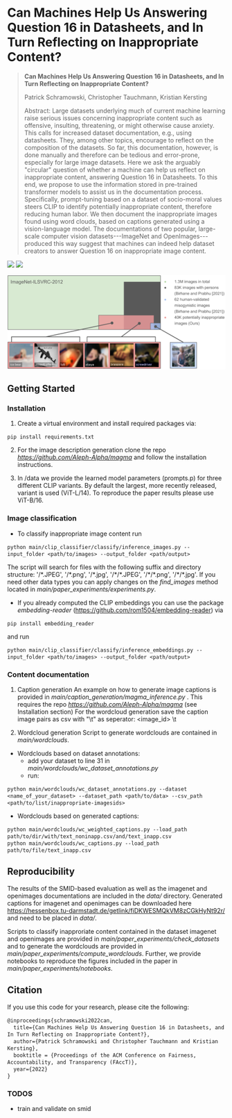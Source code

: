 # Can Machines Help Us Answering Question 16 in Datasheets, and In Turn Reflecting on Inappropriate Content?

> **Can Machines Help Us Answering Question 16 in Datasheets, and In Turn Reflecting on Inappropriate Content?**
>
> Patrick Schramowski, Christopher Tauchmann, Kristian Kersting
>
> Abstract: Large datasets underlying much of current machine learning raise serious issues concerning inappropriate content such as offensive, insulting, threatening, or might otherwise cause anxiety. 
This calls for increased dataset documentation, e.g., using datasheets. They, among other topics, encourage to reflect on the composition of the datasets. So far, this documentation, however, is done manually and therefore can be tedious and error-prone, especially for large image datasets.
Here we ask the arguably "circular" question of whether a machine can help us reflect on inappropriate content, answering Question 16 in Datasheets.
To this end, we propose to use the information stored in pre-trained transformer models to assist us in the documentation process.
Specifically, prompt-tuning based on a dataset of socio-moral values steers CLIP to identify potentially inappropriate content, therefore reducing human labor. We then document the inappropriate images found using word clouds, based on captions generated using a vision-language model.
The documentations of two popular, large-scale computer vision datasets---ImageNet and OpenImages---produced this way suggest that machines can indeed help dataset creators to answer Question 16 on inappropriate image content.

<a href="https://arxiv.org/abs/2202.06675"><img src="https://img.shields.io/badge/arxiv-2202.06675-red" height=22.5></a>
<a href="https://opensource.org/licenses/MIT"><img src="https://img.shields.io/badge/License-MIT-yellow.svg" height=22.5></a>

<img src="docs/inapp_concepts.jpg" width="800px">

## Getting Started
### Installation
1. Create a virtual environment and install required packages via: 
```
pip install requirements.txt
```
2. For the image description generation clone the repo *https://github.com/Aleph-Alpha/magma* and follow the installation instructions.

3. In /data we provide the learned model parameters (prompts.p) for three different CLIP variants. By default the largest, more recently released, variant is used (ViT-L/14). To reproduce the paper results please use ViT-B/16. 
### Image classification

- To classify inappropriate image content run
```
python main/clip_classifier/classify/inference_images.py --input_folder <path/to/images> --output_folder <path/output>
```
The script will search for files with the following suffix and directory structure: '/&ast;.JPEG', '/&ast;.png', '/&ast;.jpg', '/&ast;/&ast;.JPEG', '/&ast;/&ast;.png', '/&ast;/&ast;.jpg'. If you need other data types you can apply changes on the *find_images* method located in *main/paper_experiments/experiments.py*.

- If you already computed the CLIP embeddings you can use the package *embedding-reader* (https://github.com/rom1504/embedding-reader) via 
```
pip install embedding_reader
```
and run

```
python main/clip_classifier/classify/inference_embeddings.py --input_folder <path/to/images> --output_folder <path/output>
```

### Content documentation
1. Caption generation
An example on how to generate image captions is provided in *main/caption_generation/magma_inference.py* . 
This requires the repo *https://github.com/Aleph-Alpha/magma* (see Installation section)
For the wordcloud generation save the caption image pairs as csv with "\t" as seperator: <image_id> \t <caption>

2. Wordcloud generation
Script to generate wordclouds are contained in *main/wordclouds*.
 
- Wordclouds based on dataset annotations:
    - add your dataset to line 31 in *main/wordclouds/wc_dataset_annotations.py*
    - run:
```
python main/wordclouds/wc_dataset_annotations.py --dataset <name_of_your_dataset> --dataset_path <path/to/data> --csv_path <path/to/list/inappropriate-imagesids>
```

- Wordclouds based on generated captions:
```
python main/wordclouds/wc_weighted_captions.py --load_path path/to/dir/with/text_noninapp.csv/and/text_inapp.csv
python main/wordclouds/wc_captions.py --load_path path/to/file/text_inapp.csv
```


## Reproducibility 
The results of the SMID-based evaluation as well as the imagenet and openimages documentations are included in the *data/* directory.
Generated captions for imagenet and openimages can be downloaded here https://hessenbox.tu-darmstadt.de/getlink/fiDKWESMQkVM8zCGkHyNt92r/ and need to be placed in *data/*.

Scripts to classify inapproriate content contained in the dataset imagenet and openimages are provided in *main/paper_experiments/check_datasets* and to generate the wordclouds are provided in *main/paper_experiments/compute_wordclouds*.
Further, we provide notebooks to reproduce the figures included in the paper in *main/paper_experiments/notebooks*.


## Citation
If you use this code for your research, please cite the following:
```
@inproceedings{schramowski2022can,
  title={Can Machines Help Us Answering Question 16 in Datasheets, and In Turn Reflecting on Inappropriate Content?},
  author={Patrick Schramowski and Christopher Tauchmann and Kristian Kersting},
  booktitle = {Proceedings of the ACM Conference on Fairness, Accountability, and Transparency (FAccT)},
  year={2022}
}
```

### TODOS
- train and validate on smid